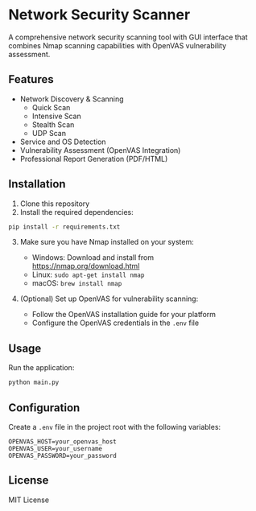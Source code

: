 # Network Security Scanner

A comprehensive network security scanning tool with GUI interface that combines Nmap scanning capabilities with OpenVAS vulnerability assessment.

## Features

- Network Discovery & Scanning
  - Quick Scan
  - Intensive Scan
  - Stealth Scan
  - UDP Scan
- Service and OS Detection
- Vulnerability Assessment (OpenVAS Integration)
- Professional Report Generation (PDF/HTML)

## Installation

1. Clone this repository
2. Install the required dependencies:
```bash
pip install -r requirements.txt
```

3. Make sure you have Nmap installed on your system:
   - Windows: Download and install from https://nmap.org/download.html
   - Linux: `sudo apt-get install nmap`
   - macOS: `brew install nmap`

4. (Optional) Set up OpenVAS for vulnerability scanning:
   - Follow the OpenVAS installation guide for your platform
   - Configure the OpenVAS credentials in the `.env` file

## Usage

Run the application:
```bash
python main.py
```

## Configuration

Create a `.env` file in the project root with the following variables:
```
OPENVAS_HOST=your_openvas_host
OPENVAS_USER=your_username
OPENVAS_PASSWORD=your_password
```

## License

MIT License 